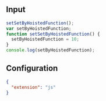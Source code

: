 
## Input
```javascript input
setSetByHoistedFunction();
var setByHoistedFunction;
function setSetByHoistedFunction() {
  setByHoistedFunction = 10;
}
console.log(setByHoistedFunction);
```

## Configuration
```json configuration
{
  "extension": "js"
}
```
